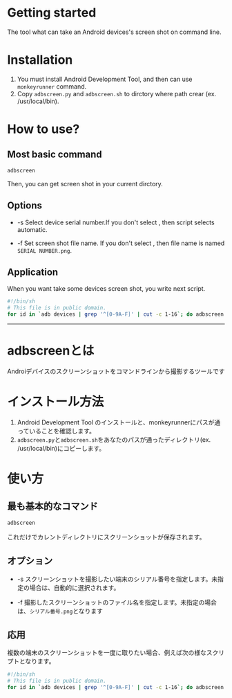 # Getting started

The tool what can take an Android devices's screen shot on command line.

# Installation
1. You must install Android Development Tool, and then can use `monkeyrunner` command.
2. Copy `adbscreen.py` and `adbscreen.sh` to dirctory where path crear (ex. /usr/local/bin).

# How to use?
## Most basic command

```bash
adbscreen
```

Then, you can get screen shot in your current dirctory.

## Options

* -s Select device serial number.If you don't select , then script selects automatic.

* -f Set screen shot file name. If you don't select , then file name is named `SERIAL NUMBER.png`.

## Application

When you want take some devices screen shot, you write next script.

```bash
#!/bin/sh
# This file is in public domain.
for id in `adb devices | grep '^[0-9A-F]' | cut -c 1-16`; do adbscreen -s $id; done
```

------------

# adbscreenとは

Androiデバイスのスクリーンショットをコマンドラインから撮影するツールです

# インストール方法
1. Android Development Tool のインストールと、monkeyrunnerにパスが通っていることを確認します。
2. `adbscreen.py`と`adbscreen.sh`をあなたのパスが通ったディレクトリ(ex.  /usr/local/bin)にコピーします。

# 使い方
## 最も基本的なコマンド

```bash
adbscreen
```

これだけでカレントディレクトリにスクリーンショットが保存されます。

## オプション

* -s スクリーンショットを撮影したい端末のシリアル番号を指定します。未指定の場合は、自動的に選択されます。

* -f 撮影したスクリーンショットのファイル名を指定します。未指定の場合は、`シリアル番号.png`となります

## 応用

複数の端末のスクリーンショットを一度に取りたい場合、例えば次の様なスクリプトとなります。

```bash
#!/bin/sh
# This file is in public domain.
for id in `adb devices | grep '^[0-9A-F]' | cut -c 1-16`; do adbscreen -s $id; done
```